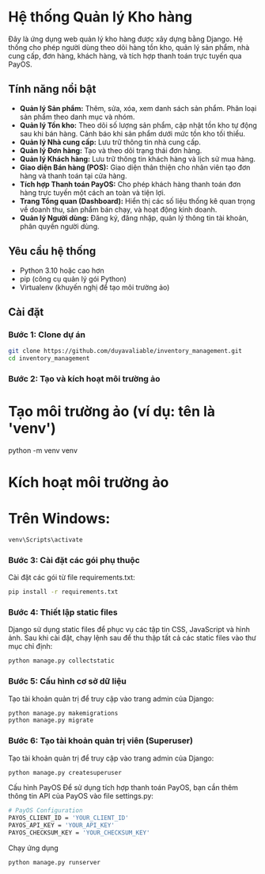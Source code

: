 # Hệ thống Quản lý Kho hàng

Đây là ứng dụng web quản lý kho hàng được xây dựng bằng Django. Hệ thống cho phép người dùng theo dõi hàng tồn kho, quản lý sản phẩm, nhà cung cấp, đơn hàng, khách hàng, và tích hợp thanh toán trực tuyến qua PayOS.

## Tính năng nổi bật

*   **Quản lý Sản phẩm:** Thêm, sửa, xóa, xem danh sách sản phẩm. Phân loại sản phẩm theo danh mục và nhóm.
*   **Quản lý Tồn kho:** Theo dõi số lượng sản phẩm, cập nhật tồn kho tự động sau khi bán hàng. Cảnh báo khi sản phẩm dưới mức tồn kho tối thiểu.
*   **Quản lý Nhà cung cấp:** Lưu trữ thông tin nhà cung cấp.
*   **Quản lý Đơn hàng:** Tạo và theo dõi trạng thái đơn hàng.
*   **Quản lý Khách hàng:** Lưu trữ thông tin khách hàng và lịch sử mua hàng.
*   **Giao diện Bán hàng (POS):** Giao diện thân thiện cho nhân viên tạo đơn hàng và thanh toán tại cửa hàng.
*   **Tích hợp Thanh toán PayOS:** Cho phép khách hàng thanh toán đơn hàng trực tuyến một cách an toàn và tiện lợi.
*   **Trang Tổng quan (Dashboard):** Hiển thị các số liệu thống kê quan trọng về doanh thu, sản phẩm bán chạy, và hoạt động kinh doanh.
*   **Quản lý Người dùng:** Đăng ký, đăng nhập, quản lý thông tin tài khoản, phân quyền người dùng.

## Yêu cầu hệ thống

*   Python 3.10 hoặc cao hơn
*   pip (công cụ quản lý gói Python)
*   Virtualenv (khuyến nghị để tạo môi trường ảo)

## Cài đặt

### Bước 1: Clone dự án

```bash
git clone https://github.com/duyavaliable/inventory_management.git
cd inventory_management
```
### Bước 2: Tạo và kích hoạt môi trường ảo
# Tạo môi trường ảo (ví dụ: tên là 'venv')
python -m venv venv

# Kích hoạt môi trường ảo
# Trên Windows:
```bash
venv\Scripts\activate
```

### Bước 3: Cài đặt các gói phụ thuộc
Cài đặt các gói từ file requirements.txt:
```bash
pip install -r requirements.txt
```

### Bước 4: Thiết lập static files
Django sử dụng static files để phục vụ các tập tin CSS, JavaScript và hình ảnh. Sau khi cài đặt, chạy lệnh sau để thu thập tất cả các static files vào thư mục chỉ định:


```bash
python manage.py collectstatic
```
### Bước 5: Cấu hình cơ sở dữ liệu
Tạo tài khoản quản trị để truy cập vào trang admin của Django:
```bash
python manage.py makemigrations
python manage.py migrate
```

### Bước 6: Tạo tài khoản quản trị viên (Superuser)
Tạo tài khoản quản trị để truy cập vào trang admin của Django:
```bash
python manage.py createsuperuser
```

Cấu hình PayOS
Để sử dụng tích hợp thanh toán PayOS, bạn cần thêm thông tin API của PayOS vào file settings.py:
```bash
# PayOS Configuration
PAYOS_CLIENT_ID = 'YOUR_CLIENT_ID'
PAYOS_API_KEY = 'YOUR_API_KEY'
PAYOS_CHECKSUM_KEY = 'YOUR_CHECKSUM_KEY'
```
Chạy ứng dụng
```bash
python manage.py runserver
```